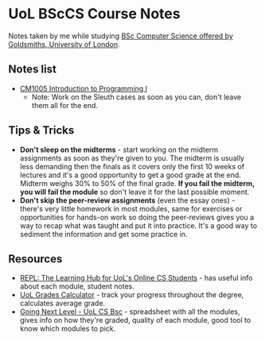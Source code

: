 # UoL BScCS Course Notes
Notes taken by me while studying [BSc Computer Science offered by Goldsmiths, University of London](https://www.london.ac.uk/study/courses/undergraduate/bsc-computer-science).

## Notes list

- [CM1005 Introduction to Programming I](./Introduction%20to%20Programming%20I/sumary.md)
  - Note: Work on the Sleuth cases as soon as you can, don't leave them all for the end.

## Tips & Tricks

- **Don't sleep on the midterms** - start working on the midterm assignments as soon as they're given to you. The midterm is usually less demanding then the finals as it covers only the first 10 weeks of lectures and it's a good opportunity to get a good grade at the end. Midterm weighs 30% to 50% of the final grade. **If you fail the midterm, you will fail the module** so don't leave it for the last possible moment.
- **Don't skip the peer-review assignments** (even the essay ones) - there's very little homework in most modules, same for exercises or opportunities for hands-on work so doing the peer-reviews gives you a way to recap what was taught and put it into practice. It's a good way to sediment the information and get some practice in.

## Resources

- [REPL: The Learning Hub for UoL's Online CS Students](https://world-class.github.io/REPL/) - has useful info about each module, student notes.
- [UoL Grades Calculator](https://uol-grades-calculator.readthedocs.io/en/latest/) - track your progress throughout the degree, calculates average grade.
- [Going Next Level - UoL CS Bsc](https://docs.google.com/spreadsheets/d/1vyRqV4BVxZx9nVJvLJtUYI19aAgChu-4aPunoVS7uAg/edit?usp=sharing) - spreadsheet with all the modules, gives info on how they're graded, quality of each module, good tool to know which modules to pick.